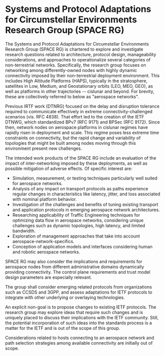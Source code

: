 # Systems and Protocol Adaptations for Circumstellar Environments Research Group (SPACE RG)

The Systems and Protocol Adaptations for Circumstellar Environments Research Group (SPACE RG) is chartered to explore and investigate research questions related to architecture, protocol design, manageability considerations, and approaches to operationalize several categories of non-terrestrial networks. Specifically, the research group focuses on networking among differently-owned nodes with highly dynamic connectivity imposed by their non-terrestrial deployment environment. This includes High Altitude Platforms (HAPS), typically in the stratosphere, satellites in Low, Medium, and Geostationary orbits (LEO, MEO, GEO), as well as platforms in other trajectories -- cislunar and beyond. For brevity, these are collectively referred to below as "aerospace networks".

Previous IRTF work (DTNRG) focused on the delay and disruption tolerance required to communicate effectively in extreme connectivity-challenged scenarios (vis. RFC 4838). That effort led to the creation of the IETF DTNWG, which standardized BPv7 (RFC 9171) and BPSec (RFC 9172). Since then, network nodes on aerospace platforms in cislunar regimes have rapidly risen in deployment and scale. This regime poses less extreme time constraints on connectivity, but the rapid change and variability of topologies that might be built among nodes moving through this environment present new challenges.

The intended work products of the SPACE RG include an evaluation of the impact of inter-networking imposed by these deployments, as well as possible mitigation of adverse effects. Of specific interest are:

* Simulation, measurement, or testing techniques particularly well suited for aerospace networks.
* Analysis of any impact on transport protocols as paths experience regular changes in characteristics like latency, jitter, and loss associated with nominal platform behavior.
* Investigation of the challenges and benefits of tuning existing transport and application protocols in emerging aerospace network architectures.
* Researching applicability of Traffic Engineering techniques for optimizing data flow in aerospace networks, considering unique challenges such as dynamic topologies, high latency, and limited bandwidth.
* Exploration of management approaches that take into account aerospace-network-specifics. 
* Conception of application models and interfaces considering human and robotic aerospace networks.

SPACE RG may also consider the implications and requirements for aerospace nodes from different administrative domains dynamically providing connectivity. The control plane requirements and trust model design parameters are especially relevant.

The group shall consider emerging related protocols from organizations such as CCSDS and 3GPP, and assess adaptations for IETF protocols to integrate with other underlying or overlaying technologies.

An explicit non-goal is to propose changes to existing IETF protocols. The research group may explore ideas that require such changes and is uniquely placed to discuss their implications with the IETF community. Still, the potential incorporation of such ideas into the standards process is a matter for the IETF and is out of the scope of this group.

Considerations related to hosts connecting to an aerospace network and path selection strategies among available connectivity are initially out of scope.
